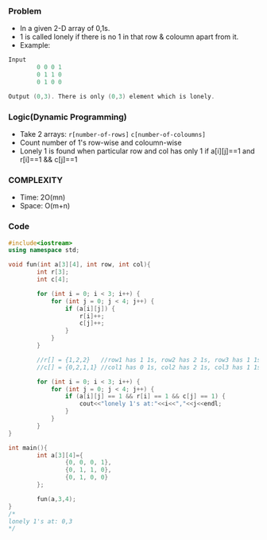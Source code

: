 ### Problem
- In a given 2-D array of 0,1s.
- 1 is called lonely if there is no 1 in that row & coloumn apart from it.
- Example:
```c++
Input
        0 0 0 1
        0 1 1 0
        0 1 0 0

Output (0,3). There is only (0,3) element which is lonely.
``` 
 
### Logic(Dynamic Programming)
- Take 2 arrays:    `r[number-of-rows]`   `c[number-of-coloumns]`
- Count number of 1's row-wise and coloumn-wise
- Lonely 1 is found when particular row and col has only 1
   if a[i][j]==1 and r[i]==1 && c[j]==1

### COMPLEXITY
- Time: 2O(mn)
- Space: O(m+n)

### Code
```c++
#include<iostream>
using namespace std;

void fun(int a[3][4], int row, int col){
        int r[3];
        int c[4];

        for (int i = 0; i < 3; i++) {
            for (int j = 0; j < 4; j++) {
                if (a[i][j]) {
                    r[i]++;
                    c[j]++;
                }
            }
        }

        //r[] = {1,2,2}   //row1 has 1 1s, row2 has 2 1s, row3 has 1 1s
        //c[] = {0,2,1,1} //col1 has 0 1s, col2 has 2 1s, col3 has 1 1s and col4 has 1

        for (int i = 0; i < 3; i++) {
            for (int j = 0; j < 4; j++) {
                if (a[i][j] == 1 && r[i] == 1 && c[j] == 1) {
                    cout<<"lonely 1's at:"<<i<<","<<j<<endl;
                }
            }
        }
}

int main(){
        int a[3][4]={
                {0, 0, 0, 1},
                {0, 1, 1, 0},
                {0, 1, 0, 0}
        };

        fun(a,3,4);
}
/*
lonely 1's at: 0,3
*/
```
